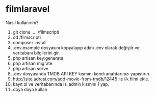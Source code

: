 # filmlaravel

Nasıl kullanırım?
1. git clone ... ./filmscripti
2. cd /filmscripti
3. composer install
4. .env.example dosyasını kopyalayıp adını .env olarak değiştir ve veritabanı bilgilerini gir.
5. php artisan key:generate
6. php artisan migrate
7. php artisan serve 
8. .env dosyasında TMDB API KEY kısmını kendı anahtarınızı yapıstırın.
9. http://site.adresi.com/add-movie-from-tmdb/12445 ile ilk filmi ekle.
10. kayıt ol ve veritabanında is_admin kısmını 1 yap.
11. doya doya kullan

